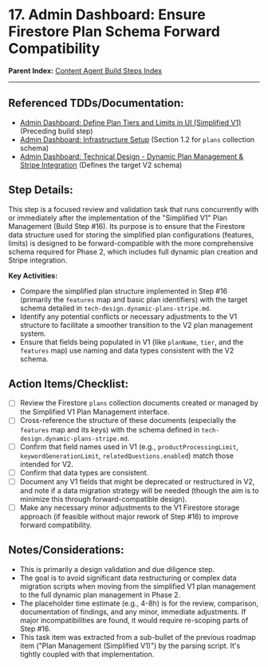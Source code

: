 # 17. Admin Dashboard: Ensure Firestore Plan Schema Forward Compatibility

**Parent Index:** [Content Agent Build Steps Index](index.md)

---

## Referenced TDDs/Documentation:
*   [Admin Dashboard: Define Plan Tiers and Limits in UI (Simplified V1)](16.define-plan-tiers-and-limits-in-ui-simplified-v1.md) (Preceding build step)
*   [Admin Dashboard: Infrastructure Setup](../../jules/admin-dashboard/jules.infrastructure-setup.md) (Section 1.2 for `plans` collection schema)
*   [Admin Dashboard: Technical Design - Dynamic Plan Management & Stripe Integration](../../jules/admin-dashboard/tech-design.dynamic-plans-stripe.md) (Defines the target V2 schema)

## Step Details:
This step is a focused review and validation task that runs concurrently with or immediately after the implementation of the "Simplified V1" Plan Management (Build Step #16). Its purpose is to ensure that the Firestore data structure used for storing the simplified plan configurations (features, limits) is designed to be forward-compatible with the more comprehensive schema required for Phase 2, which includes full dynamic plan creation and Stripe integration.

**Key Activities:**
*   Compare the simplified plan structure implemented in Step #16 (primarily the `features` map and basic plan identifiers) with the target schema detailed in `tech-design.dynamic-plans-stripe.md`.
*   Identify any potential conflicts or necessary adjustments to the V1 structure to facilitate a smoother transition to the V2 plan management system.
*   Ensure that fields being populated in V1 (like `planName`, `tier`, and the `features` map) use naming and data types consistent with the V2 schema.

## Action Items/Checklist:
- [ ] Review the Firestore `plans` collection documents created or managed by the Simplified V1 Plan Management interface.
- [ ] Cross-reference the structure of these documents (especially the `features` map and its keys) with the schema defined in `tech-design.dynamic-plans-stripe.md`.
- [ ] Confirm that field names used in V1 (e.g., `productProcessingLimit`, `keywordGenerationLimit`, `relatedQuestions.enabled`) match those intended for V2.
- [ ] Confirm that data types are consistent.
- [ ] Document any V1 fields that might be deprecated or restructured in V2, and note if a data migration strategy will be needed (though the aim is to minimize this through forward-compatible design).
- [ ] Make any necessary minor adjustments to the V1 Firestore storage approach (if feasible without major rework of Step #16) to improve forward compatibility.

## Notes/Considerations:
*   This is primarily a design validation and due diligence step.
*   The goal is to avoid significant data restructuring or complex data migration scripts when moving from the simplified V1 plan management to the full dynamic plan management in Phase 2.
*   The placeholder time estimate (e.g., 4-8h) is for the review, comparison, documentation of findings, and any minor, immediate adjustments. If major incompatibilities are found, it would require re-scoping parts of Step #16.
*   This task item was extracted from a sub-bullet of the previous roadmap item ("Plan Management (Simplified V1)") by the parsing script. It's tightly coupled with that implementation.

